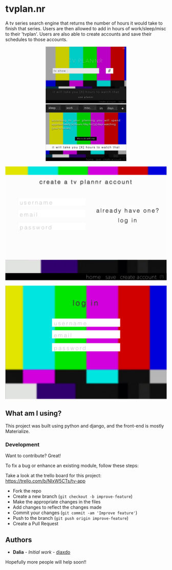 # tvplan.nr

A tv series search engine that returns the number of hours it would take to finish that series. Users are then allowed to add in hours of work/sleep/misc to their 'tvplan'. Users are also able to create accounts and save their schedules to those accounts. 

<p align="center"><img width=50% src="https://github.com/diaxdo/tvplannr_project/blob/master/wireframes/Index.png">
<img width=50% src="https://github.com/diaxdo/tvplannr_project/blob/master/wireframes/Plannr.png"></p>
<p align="center"><img src="https://github.com/diaxdo/tvplannr_project/blob/master/wireframes/Create%20Account.png"></p>
<p align="center"><img src="https://github.com/diaxdo/tvplannr_project/blob/master/wireframes/Log%20In%20(possibly%20a%20pop%20up).png"></p>

## What am I using?

This project was built using python and django, and the front-end is mostly Materialize.

### Development
Want to contribute? Great!

To fix a bug or enhance an existing module, follow these steps:

Take a look at the trello board for this project: https://trello.com/b/NIxW5CTs/tv-app

- Fork the repo
- Create a new branch (`git checkout -b improve-feature`)
- Make the appropriate changes in the files
- Add changes to reflect the changes made
- Commit your changes (`git commit -am 'Improve feature'`)
- Push to the branch (`git push origin improve-feature`)
- Create a Pull Request 

## Authors

* **Dalia** - *Initial work* - [diaxdo](https://github.com/diaxdo)

Hopefully more people will help soon!! 
